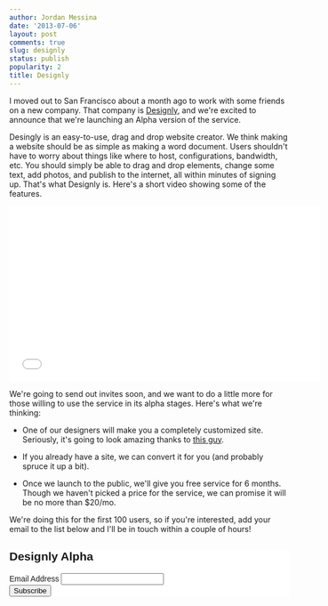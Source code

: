```yaml
---
author: Jordan Messina
date: '2013-07-06'
layout: post
comments: true
slug: designly
status: publish
popularity: 2
title: Designly
---
```


I moved out to San Francisco about a month ago to work with some friends on a new company. That company is <a href="http://www.designly.com" target="_blank">Designly</a>, and we're excited to announce that we're launching an Alpha version of the service. 

Desingly is an easy-to-use, drag and drop website creator. We think making a website should be as simple as making a word document. Users shouldn't have to worry about things like where to host, configurations, bandwidth, etc. You should simply be able to drag and drop elements, change some text, add photos, and publish to the internet, all within minutes of signing up. That's what Designly is. Here's a short video showing some of the features.

<iframe width="560" height="315" src="//www.youtube.com/embed/z9Wx7zqljRw" frameborder="0" allowfullscreen></iframe>

We're going to send out invites soon, and we want to do a little more for those willing to use the service in its alpha stages. Here's what we're thinking:

 
- One of our designers will make you a completely customized site. Seriously, it's going to look amazing thanks to <a href="http://nathanspeller.heroku.com" target="_blank">this guy</a>.


- If you already have a site, we can convert it for you (and probably spruce it up a bit).

 
- Once we launch to the public, we'll give you free service for 6 months. Though we haven't picked a price for the service, we can promise it will be no more than $20/mo.

 
We're doing this for the first 100 users, so if you're interested, add your email to the list below and I'll be in touch within a couple of hours!

<link href="http://cdn-images.mailchimp.com/embedcode/classic-081711.css" rel="stylesheet" type="text/css">
<style type="text/css">
	#mc_embed_signup{background:#fff; clear:left; font:14px Helvetica,Arial,sans-serif; }
	/* Add your own MailChimp form style overrides in your site stylesheet or in this style block.
	   We recommend moving this block and the preceding CSS link to the HEAD of your HTML file. */
</style>
<div id="mc_embed_signup">
<form action="http://quotab.us6.list-manage.com/subscribe/post?u=69fb41422a93005ad702041a2&amp;id=992725d210" method="post" id="mc-embedded-subscribe-form" name="mc-embedded-subscribe-form" class="validate" target="_blank" novalidate>
	<h2>Designly Alpha</h2>
<div class="mc-field-group">
	<label for="mce-EMAIL">Email Address </label>
	<input type="email" value="" name="EMAIL" class="required email" id="mce-EMAIL">
</div>
	<div id="mce-responses" class="clear">
		<div class="response" id="mce-error-response" style="display:none"></div>
		<div class="response" id="mce-success-response" style="display:none"></div>
	</div>	<div class="clear"><input type="submit" value="Subscribe" name="subscribe" id="mc-embedded-subscribe" class="button"></div>
</form>
</div>

